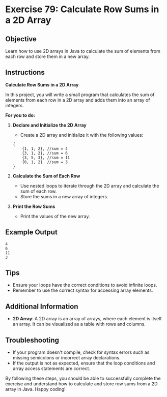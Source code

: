 
# Exercise 79: Calculate Row Sums in a 2D Array

## Objective
Learn how to use 2D arrays in Java to calculate the sum of elements from each row and store them in a new array.

## Instructions

**Calculate Row Sums in a 2D Array**

In this project, you will write a small program that calculates the sum of elements from each row in a 2D array and adds them into an array of integers.

**For you to do:**

1. **Declare and Initialize the 2D Array**
    - Create a 2D array and initialize it with the following values:
    ```
    {
        {1, 1, 2}, //sum = 4
        {3, 1, 2}, //sum = 6
        {3, 5, 3}, //sum = 11
        {0, 1, 2}  //sum = 3
    }
    ```

2. **Calculate the Sum of Each Row**
    - Use nested loops to iterate through the 2D array and calculate the sum of each row.
    - Store the sums in a new array of integers.

3. **Print the Row Sums**
    - Print the values of the new array.

## Example Output
```
4
6
11
3
```

## Tips
- Ensure your loops have the correct conditions to avoid infinite loops.
- Remember to use the correct syntax for accessing array elements.

## Additional Information
- **2D Array**: A 2D array is an array of arrays, where each element is itself an array. It can be visualized as a table with rows and columns.

## Troubleshooting
- If your program doesn't compile, check for syntax errors such as missing semicolons or incorrect array declarations.
- If the output is not as expected, ensure that the loop conditions and array access statements are correct.

By following these steps, you should be able to successfully complete the exercise and understand how to calculate and store row sums from a 2D array in Java. Happy coding!
